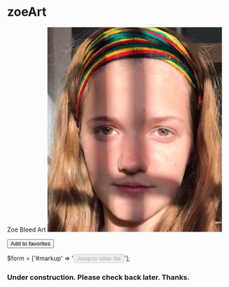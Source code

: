 # zoeArt
Zoe Bleed Art
![Zoe Bleed](zoe.jpg)

<button type="button"> Add to favorites </button>

$form = ['#markup' => '<button type="button" class="btn btn-success" disabled="disabled">Jump to other file</button>']; 

### Under construction. Please check back later. Thanks.
